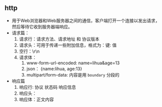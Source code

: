 ## http 
- 用于Web浏览器和Web服务器之间的通信，客户端打开一个连接以发出请求，然后等待它收到服务器端响应。
- 请求篇：
  1. 请求行：请求方法、请求地址 和 协议版本
  2. 请求头：可用于传递一些附加信息，格式为：键: 值
  3. 空行：\r\n
  4. 请求体：
     1. www-form-url-encoded: name=lihua&age=13
     2. json： {name:lihua, age:13}
     3. multipart/form-data: 内容是用 `boundary` 分段的
- 响应篇
  1. 响应行: 协议 状态码 响应信息
  2. 响应头：
  3. 响应体：正文内容